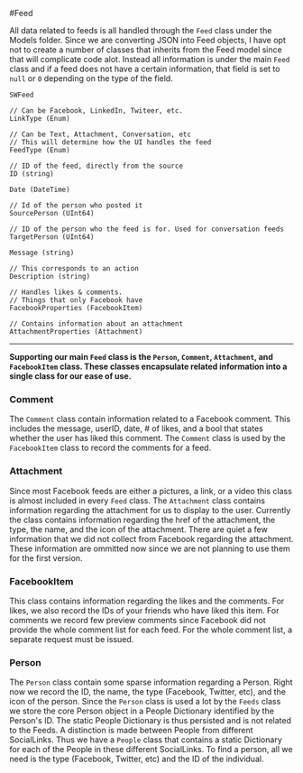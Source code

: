 #Feed

All data related to feeds is all handled through the ```Feed``` class under the Models folder.
Since we are converting JSON into Feed objects, I have opt not to create a number of classes that inherits from the Feed model since that will complicate code alot. Instead all information is under the main ```Feed``` class and if a feed does not have a certain information, that field is set to ```null``` or ```0``` depending on the type of the field.
    
    SWFeed

    // Can be Facebook, LinkedIn, Twiteer, etc.
    LinkType (Enum)

    // Can be Text, Attachment, Conversation, etc
    // This will determine how the UI handles the feed
    FeedType (Enum)

    // ID of the feed, directly from the source
    ID (string)

    Date (DateTime)

    // Id of the person who posted it
    SourcePerson (UInt64)

    // ID of the person who the feed is for. Used for conversation feeds
    TargetPerson (UInt64)

    Message (string)

    // This corresponds to an action
    Description (string)

    // Handles likes & comments.
    // Things that only Facebook have
    FacebookProperties (FacebookItem)

    // Contains information about an attachment
    AttachmentProperties (Attachment)

---
**Supporting our main ```Feed``` class is the ```Person```, ```Comment```, ```Attachment```, and ```FacebookItem``` class. These classes encapsulate related information into a single class for our ease of use.**

### Comment
The ```Comment``` class contain information related to a Facebook comment. This includes the message, userID, date, # of likes, and a bool that states whether the user has liked this comment.
The ```Comment``` class is used by the ```FacebookItem``` class to record the comments for a feed.

### Attachment
Since most Facebook feeds are either a pictures, a link, or a video this class is almost included in every ```Feed``` class. The ```Attachment``` class contains information regarding the attachment for us to display to the user. 
Currently the class contains information regarding the href of the attachment, the type, the name, and the icon of the attachment. There are quiet a few information that we did not collect from Facebook regarding the attachment. These information are ommitted now since we are not planning to use them for the first version.

### FacebookItem
This class contains information regarding the likes and the comments. For likes, we also record the IDs of your friends who have liked this item. For comments we record few preview comments since Facebook did not provide the whole comment list for each feed. For the whole comment list, a separate request must be issued.

### Person
The ```Person``` class contain some sparse information regarding a Person. Right now we record the ID, the name, the type (Facebook, Twitter, etc), and the icon of the person.
Since the ```Person``` class is used a lot by the ```Feeds``` class we store the core Person object in a People Dictionary identified by the Person's ID. The static People Dictionary is thus persisted and is not related to the Feeds.
A distinction is made between People from different SocialLinks. Thus we have a ```People``` class that contains a static Dictionary for each of the People in these different SocialLinks. To find a person, all we need is the type (Facebook, Twitter, etc) and the ID of the individual.